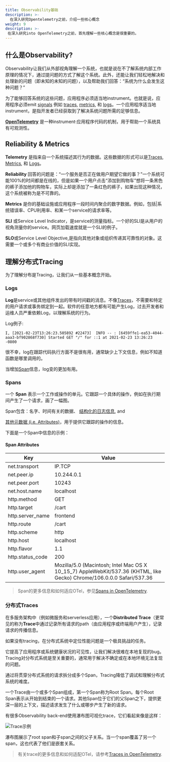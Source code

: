 ```yaml
---
title: Observability基础
description: >-
  在深入研究Opentelemetry之前，介绍一些核心概念
weight: 9
description: >-
 在深入研究into OpenTelemetry之前，首先理解一些核心概念是很重要的。
---
```

## 什么是Observability?

Observability让我们从外部视角理解一个系统，也就是说在不了解系统内部工作原理的情况下，通过提问题的方式了解这个系统。此外，还能让我们轻松地解决和处理新的问题（即未知的未知的问题），以及帮助我们回答：“系统为什么会发生这种问题？”

为了能够回答系统的这些问题，应用程序必须适当地instrument。也就是说，应用程序必须emit
[signals](/docs/concepts/signals/) 例如
[traces](/docs/concepts/observability-primer/#distributed-traces),
[metrics](/docs/concepts/observability-primer/#reliability--metrics), 和
[logs](/docs/concepts/observability-primer/#logs)。一个应用程序适当地instrument，是指开发者已经获取到了解决系统问题所需的足够信息。

[**OpenTelemetry**](/docs/concepts/what-is-opentelemetry) 是一种instrument·应用程序代码的机制，用于帮助一个系统具有可观测性。

## Reliability & Metrics

**Telemetry** 是指来自一个系统描述其行为的数据。这些数据的形式可以是[Traces](#distributed-traces),
[Metrics](#reliability--metrics), 和 [Logs](#logs)。

**Reliability** 回答的问题是：“一个服务是否正在做用户期望它做的事？”一个系统可能100%的时间都是在线的，但是如果一个用户点击“添加到购物车”想将一条黑色的裤子添加他的购物车，实际上却是添加了一条红色的裤子，如果出现这种情况，这个系统被称为是不可靠的。

**Metrics** 是你的基础设施或应用程序一段时间内聚合的数字数据。例如，包括|系统错误率、CPU利用率、和某一个service的请求率等。

**SLI** 或Service Level Indicator，是service的测量指标。一个好的SLI是从用户的视角测量你的service。网页加载速度就是一个SLI的例子。

**SLO**或Service Level Objective,是指向其他对象或组织传递其可靠性的对象。这需要一个或多个有商业价值的SLI实现。

## 理解分布式Tracing

为了理解分布是Tracing，让我们从一些基本概念开始。

### Logs

**Log**是service或其他组件发出的带有时间戳的消息。不像[Traces](#distributed-traces)，不需要和特定的用户请求或事务绑定到一起。软件的任意地方都有可能产生Log，过去开发者和运维人员严重依赖Log，以理解系统的行为。

Log例子:

```text
I, [2021-02-23T13:26:23.505892 #22473]  INFO -- : [6459ffe1-ea53-4044-aaa3-bf902868f730] Started GET "/" for ::1 at 2021-02-23 13:26:23 -0800
```

很不幸，log在跟踪代码执行方面不是很有用，通常缺少上下文信息，例如不知道函数是哪里调用的。

当增加[Span](#spans)信息，log变的更加有用。

### Spans

一个 **Span** 表示一个工作或操作的单元。它跟踪一个具体的操作，例如在执行期间产生了一个请求，画了一幅图。

Span包含：名字、时间有关的数据、 [结构化的日志信息](/docs/concepts/signals/traces/#span-events), and

[其他元数据 (i.e. Attributes)](/docs/concepts/signals/traces/#attributes)，用于提供它跟踪的操作的信息。

下面是一个Span中信息的示例：

#### Span Attributes

| Key              | Value                                                                                                                 |
| ---------------- | --------------------------------------------------------------------------------------------------------------------- |
| net.transport    | IP.TCP                                                                                                                |
| net.peer.ip      | 10.244.0.1                                                                                                            |
| net.peer.port    | 10243                                                                                                                 |
| net.host.name    | localhost                                                                                                             |
| http.method      | GET                                                                                                                   |
| http.target      | /cart                                                                                                                 |
| http.server_name | frontend                                                                                                              |
| http.route       | /cart                                                                                                                 |
| http.scheme      | http                                                                                                                  |
| http.host        | localhost                                                                                                             |
| http.flavor      | 1.1                                                                                                                   |
| http.status_code | 200                                                                                                                   |
| http.user_agent  | Mozilla/5.0 (Macintosh; Intel Mac OS X 10_15_7) AppleWebKit/537.36 (KHTML, like Gecko) Chrome/106.0.0.0 Safari/537.36 |

> Span的更多信息和如何适应OTel，参见[Spans in OpenTelemetry](/docs/concepts/signals/traces/#spans-in-opentelemetry).

### 分布式Traces

在多服务架构中（例如微服务和serverless应用），一个**Distributed Trace**（更常见的称为**Trace**中通过记录所有请求的path（由应用程序或终端用户产生），记录请求的传播信息。

如果没有tracing，在分布式系统中定位性能问题是一个极具挑战的任务。

它提高了应用程序或系统健康状况的可见性，让我们解决很难在本地复现的bug。Tracing对分布式系统是至关重要的，通常用于解决不确定或在本地环境无法复现的问题。

通过将贯穿分布式系统的请求拆分成多个Span，Tracing降低了调试和理解分布式系统的难度。

一个Trace由一个或多个Span组成，第一个Span称为Root Span。每个Root Span表示从开始到结束的一个请求。其他Span位于它们的父Span之下，提供更深一层的上下文，描述请求发生了什么或哪步产生了新的请求。

有很多Observability back-end使用瀑布图可视化trace，它们看起来像是这样：

![Trace示例](/img/waterfall_trace.png "trace waterfall diagram")

瀑布图展示了root span和子span之间的父子关系。当一个span覆盖了另一个span，这也代表了他们是嵌套关系。

> 有关trace的更多信息和如何适配OTel，请参考[Traces in OpenTelemetry](/docs/concepts/signals/traces/).
